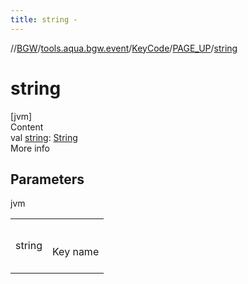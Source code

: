 ```yaml
---
title: string -
---
```

//[BGW](../../../../index.md)/[tools.aqua.bgw.event](../../index.md)/[KeyCode](../index.md)/[PAGE_UP](index.md)/[string](string.md)



# string  
[jvm]  
Content  
val [string](string.md): [String](https://kotlinlang.org/api/latest/jvm/stdlib/kotlin/-string/index.html)  
More info  


## Parameters  
  
jvm  
  
| | |
|---|---|
| <a name="tools.aqua.bgw.event/KeyCode.PAGE_UP/string/#/PointingToDeclaration/"></a>string| <a name="tools.aqua.bgw.event/KeyCode.PAGE_UP/string/#/PointingToDeclaration/"></a><br><br>Key name<br><br>|
  
  



